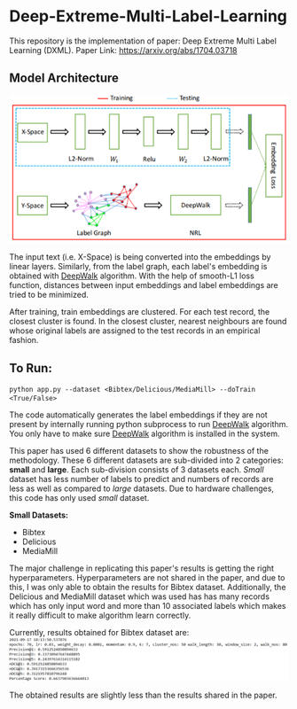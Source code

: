# Deep-Extreme-Multi-Label-Learning
This repository is the implementation of paper: Deep Extreme Multi Label Learning (DXML). Paper Link: https://arxiv.org/abs/1704.03718

## Model Architecture
![Model Architecture](https://github.com/theGuyWithBlackTie/Deep-Extreme-Multi-Label-Learning/blob/main/model%20architecture.png)

The input text (i.e. X-Space) is being converted into the embeddings by linear layers. Similarly, from the label graph, each label's embedding is obtained with [DeepWalk](https://github.com/phanein/deepwalk) algorithm. With the help of smooth-L1 loss function, distances between input embeddings and label embeddings are tried to be minimized.

After training, train embeddings are clustered. For each test record, the closest cluster is found. In the closest cluster, nearest neighbours are found whose original labels are assigned to the test records in an empirical fashion.

## To Run:
```
python app.py --dataset <Bibtex/Delicious/MediaMill> --doTrain <True/False>
```

The code automatically generates the label embeddings if they are not present by internally running python subprocess to run [DeepWalk](https://github.com/phanein/deepwalk) algorithm. You only have to make sure [DeepWalk](https://github.com/phanein/deepwalk) algorithm is installed in the system.

This paper has used 6 different datasets to show the robustness of the methodology. These 6 different datasets are sub-divided into 2 categories: <b>small</b> and <b>large</b>. Each sub-division consists of 3 datasets each. <i>Small</i> dataset has less number of labels to predict and numbers of records are less as well as compared to <i>large</i> datasets. Due to hardware challenges, this code has only used <i>small</i> dataset.

<b>Small Datasets:</b>
- Bibtex
- Delicious
- MediaMill

The major challenge in replicating this paper's results is getting the right hyperparameters. Hyperparameters are not shared in the paper, and due to this, I was only able to obtain the results for Bibtex dataset. Additionally, the Delicious and MediaMill dataset which was used has has many records which has only input word and more than 10 associated labels which makes it really difficult to make algorithm learn correctly.

Currently, results obtained for Bibtex dataset are:
![Bibtex Result](https://github.com/theGuyWithBlackTie/Deep-Extreme-Multi-Label-Learning/blob/main/obtained_result.png)

The obtained results are slightly less than the results shared in the paper.


